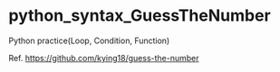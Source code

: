 # python_syntax_GuessTheNumber
Python practice(Loop, Condition, Function)

Ref. https://github.com/kying18/guess-the-number

